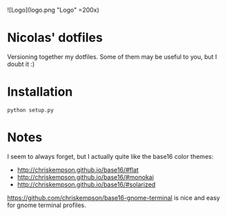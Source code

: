 ![Logo](logo.png "Logo" =200x)

# Nicolas' dotfiles #

Versioning together my dotfiles. Some of them may be useful to you, but I doubt it :)

# Installation

    python setup.py

# Notes

I seem to always forget, but I actually quite like the base16 color themes:

- http://chriskempson.github.io/base16/#flat
- http://chriskempson.github.io/base16/#monokai
- http://chriskempson.github.io/base16/#solarized

https://github.com/chriskempson/base16-gnome-terminal is nice and easy for gnome terminal profiles.

